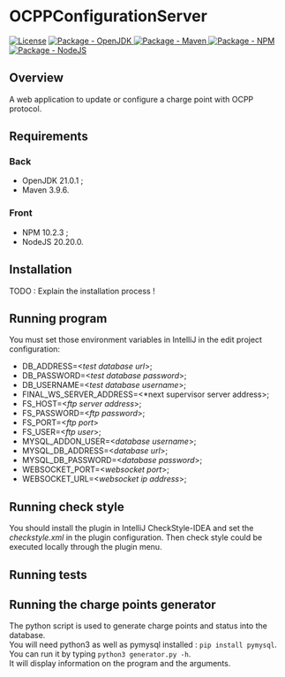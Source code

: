 # OCPPConfigurationServer

[![License](https://img.shields.io/badge/License-MIT-blue)](LICENSE)
[![Package - OpenJDK](https://img.shields.io/badge/openjdk-%3E=21.0.1-blue?logo=openjdk&logoColor=white)
](https://openjdk.org/ "Go to OpenJDK website")
[![Package - Maven](https://img.shields.io/badge/maven-%3E=3.9.6-blue?logo=mvn&logoColor=white)
](https://maven.apache.org/ "Go to Maven website")
[![Package - NPM](https://img.shields.io/badge/npm-%3E=10.2.3-blue?logo=npm&logoColor=white)
](https://www.npmjs.com/ "Go to NPM website")
[![Package - NodeJS](https://img.shields.io/badge/nodejs-%3E=20.10.0-blue?logo=nodejs&logoColor=white)
](https://nodejs.org/en "Go to NodeJS website")

## Overview

A web application to update or configure a charge point with OCPP protocol.

## Requirements

### Back

- OpenJDK 21.0.1 ;
- Maven 3.9.6.

### Front

- NPM 10.2.3 ;
- NodeJS 20.20.0.

## Installation

TODO : Explain the installation process !


## Running program
You must set those environment variables in IntelliJ in the edit project configuration:
- DB_ADDRESS=<*test database url*>;
- DB_PASSWORD=<*test database password*>;
- DB_USERNAME=<*test database username*>;
- FINAL_WS_SERVER_ADDRESS=<*next supervisor server address>;
- FS_HOST=<*ftp server address*>;
- FS_PASSWORD=<*ftp password*>;
- FS_PORT=<*ftp port*>
- FS_USER=<*ftp user*>;
- MYSQL_ADDON_USER=<*database username*>;
- MYSQL_DB_ADDRESS=<*database url*>;
- MYSQL_DB_PASSWORD=<*database password*>;
- WEBSOCKET_PORT=<*websocket port*>;
- WEBSOCKET_URL=<*websocket ip address*>;

## Running check style
You should install the plugin in IntelliJ CheckStyle-IDEA and set the *checkstyle.xml* in the plugin configuration.
Then check style could be executed locally through the plugin menu.

## Running tests

## Running the charge points generator
The python script is used to generate charge points and status into the database.   
You will need python3 as well as pymysql installed : ```pip install pymysql```.   
You can run it by typing ```python3 generator.py -h```.  
It will display information on the program and the arguments.




